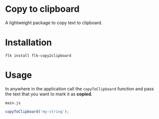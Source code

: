 # Copy to clipboard

A lightweight package to copy text to clipboard.

# Installation
`flk install flk-copy2clipboard`

# Usage

In anywhere in the application call the `copyToClipboard` function and pass the text that you want to mark it as **copied**.

`main.js`

```js
copyToClipboard('my-string');
```
